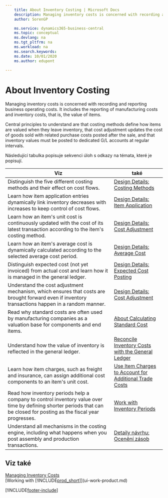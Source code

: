 ```yaml
---
    title: About Inventory Costing | Microsoft Docs
    description: Managing inventory costs is concerned with recording and reporting business operating costs. It includes the reporting of manufacturing costs and inventory costs, that is, the value of items.
    author: SorenGP

    ms.service: dynamics365-business-central
    ms.topic: conceptual
    ms.devlang: na
    ms.tgt_pltfrm: na
    ms.workload: na
    ms.search.keywords:
    ms.date: 10/01/2020
    ms.author: edupont

---
```

# About Inventory Costing
Managing inventory costs is concerned with recording and reporting business operating costs. It includes the reporting of manufacturing costs and inventory costs, that is, the value of items.

Central principles to understand are that costing methods define how items are valued when they leave inventory, that cost adjustment updates the cost of goods sold with related purchase costs posted after the sale, and that inventory values must be posted to dedicated G/L accounts at regular intervals.

Následující tabulka popisuje sekvenci úloh s odkazy na témata, které je popisují.

| **Viz** | **také** |
|------------|-------------|  
| Distinguish the five different costing methods and their effect on cost flows. | [Design Details: Costing Methods](design-details-costing-methods.md) |
| Learn how item application entries dynamically link inventory decreases with increases to keep control of cost flows. | [Design Details: Item Application](design-details-item-application.md) |
| Learn how an item's unit cost is continuously updated with the cost of its latest transaction according to the item's costing method. | [Design Details: Cost Adjustment](design-details-cost-adjustment.md) |
| Learn how an item's average cost is dynamically calculated according to the selected average cost period. | [Design Details: Average Cost](design-details-average-cost.md) |
| Distinguish expected cost (not yet invoiced) from actual cost and learn how it is managed in the general ledger. | [Design Details: Expected Cost Posting](design-details-expected-cost-posting.md) |
| Understand the cost adjustment mechanism, which ensures that costs are brought forward even if inventory transactions happen in a random manner. | [Design Details: Cost Adjustment](design-details-cost-adjustment.md) |
| Read why standard costs are often used by manufacturing companies as a valuation base for components and end items. | [About Calculating Standard Cost](finance-about-calculating-standard-cost.md) |
| Understand how the value of inventory is reflected in the general ledger. | [Reconcile Inventory Costs with the General Ledger](finance-how-to-post-inventory-costs-to-the-general-ledger.md) |
| Learn how item charges, such as freight and insurance, can assign additional cost components to an item's unit cost. | [Use Item Charges to Account for Additional Trade Costs](payables-how-assign-item-charges.md) |
| Read how inventory periods help a company to control inventory value over time by defining shorter periods that can be closed for posting as the fiscal year progresses. | [Work with Inventory Periods](finance-how-to-work-with-inventory-periods.md) |
| Understand all mechanisms in the costing engine, including what happens when you post assembly and production transactions. | [Detaily návrhu: Ocenění zásob](design-details-inventory-costing.md) |

## Viz také
[Managing Inventory Costs](finance-manage-inventory-costs.md)    
[Working with [!INCLUDE[prod_short](includes/prod_short.md)]](ui-work-product.md)


[!INCLUDE[footer-include](includes/footer-banner.md)]